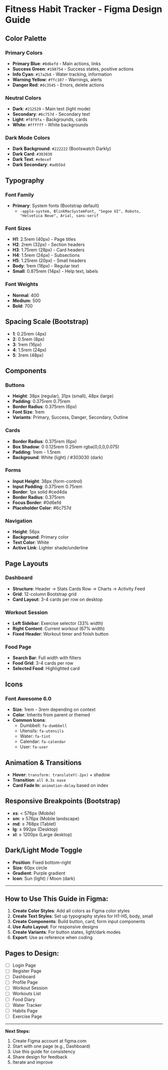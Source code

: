 # Fitness Habit Tracker - Figma Design Guide

## Color Palette

### Primary Colors
- **Primary Blue**: `#0d6efd` - Main actions, links
- **Success Green**: `#198754` - Success states, positive actions
- **Info Cyan**: `#17a2b8` - Water tracking, information
- **Warning Yellow**: `#ffc107` - Warnings, alerts
- **Danger Red**: `#dc3545` - Errors, delete actions

### Neutral Colors
- **Dark**: `#212529` - Main text (light mode)
- **Secondary**: `#6c757d` - Secondary text
- **Light**: `#f8f9fa` - Backgrounds, cards
- **White**: `#ffffff` - White backgrounds

### Dark Mode Colors
- **Dark Background**: `#222222` (Bootswatch Darkly)
- **Dark Card**: `#303030`
- **Dark Text**: `#e9ecef`
- **Dark Secondary**: `#adb5bd`

## Typography

### Font Family
- **Primary**: System fonts (Bootstrap default)
  - `-apple-system, BlinkMacSystemFont, "Segoe UI", Roboto, "Helvetica Neue", Arial, sans-serif`

### Font Sizes
- **H1**: 2.5rem (40px) - Page titles
- **H2**: 2rem (32px) - Section headers
- **H3**: 1.75rem (28px) - Card headers
- **H4**: 1.5rem (24px) - Subsections
- **H5**: 1.25rem (20px) - Small headers
- **Body**: 1rem (16px) - Regular text
- **Small**: 0.875rem (14px) - Help text, labels

### Font Weights
- **Normal**: 400
- **Medium**: 500
- **Bold**: 700

## Spacing Scale (Bootstrap)

- **1**: 0.25rem (4px)
- **2**: 0.5rem (8px)
- **3**: 1rem (16px)
- **4**: 1.5rem (24px)
- **5**: 3rem (48px)

## Components

### Buttons
- **Height**: 38px (regular), 31px (small), 48px (large)
- **Padding**: 0.375rem 0.75rem
- **Border Radius**: 0.375rem (6px)
- **Font Size**: 1rem
- **Variants**: Primary, Success, Danger, Secondary, Outline

### Cards
- **Border Radius**: 0.375rem (6px)
- **Box Shadow**: 0 0.125rem 0.25rem rgba(0,0,0,0.075)
- **Padding**: 1rem - 1.5rem
- **Background**: White (light) / #303030 (dark)

### Forms
- **Input Height**: 38px (form-control)
- **Input Padding**: 0.375rem 0.75rem
- **Border**: 1px solid #ced4da
- **Border Radius**: 0.375rem
- **Focus Border**: #0d6efd
- **Placeholder Color**: #6c757d

### Navigation
- **Height**: 56px
- **Background**: Primary color
- **Text Color**: White
- **Active Link**: Lighter shade/underline

## Page Layouts

### Dashboard
- **Structure**: Header → Stats Cards Row → Charts → Activity Feed
- **Grid**: 12-column Bootstrap grid
- **Card Layout**: 3-4 cards per row on desktop

### Workout Session
- **Left Sidebar**: Exercise selector (33% width)
- **Right Content**: Current workout (67% width)
- **Fixed Header**: Workout timer and finish button

### Food Page
- **Search Bar**: Full width with filters
- **Food Grid**: 3-4 cards per row
- **Selected Food**: Highlighted card

## Icons

### Font Awesome 6.0
- **Size**: 1rem - 3rem depending on context
- **Color**: Inherits from parent or themed
- **Common Icons**:
  - Dumbbell: `fa-dumbbell`
  - Utensils: `fa-utensils`
  - Water: `fa-tint`
  - Calendar: `fa-calendar`
  - User: `fa-user`

## Animation & Transitions

- **Hover**: `transform: translateY(-2px)` + shadow
- **Transition**: `all 0.3s ease`
- **Card Fade In**: `animation-delay` based on index

## Responsive Breakpoints (Bootstrap)

- **xs**: < 576px (Mobile)
- **sm**: ≥ 576px (Mobile landscape)
- **md**: ≥ 768px (Tablet)
- **lg**: ≥ 992px (Desktop)
- **xl**: ≥ 1200px (Large desktop)

## Dark/Light Mode Toggle

- **Position**: Fixed bottom-right
- **Size**: 60px circle
- **Gradient**: Purple gradient
- **Icon**: Sun (light) / Moon (dark)

---

## How to Use This Guide in Figma:

1. **Create Color Styles**: Add all colors as Figma color styles
2. **Create Text Styles**: Set up typography styles for H1-H5, body, small
3. **Create Components**: Build button, card, form input components
4. **Use Auto Layout**: For responsive designs
5. **Create Variants**: For button states, light/dark modes
6. **Export**: Use as reference when coding

## Pages to Design:

- [ ] Login Page
- [ ] Register Page
- [ ] Dashboard
- [ ] Profile Page
- [ ] Workout Session
- [ ] Workouts List
- [ ] Food Diary
- [ ] Water Tracker
- [ ] Habits Page
- [ ] Exercise Page

---

**Next Steps:**
1. Create Figma account at figma.com
2. Start with one page (e.g., Dashboard)
3. Use this guide for consistency
4. Share design for feedback
5. Iterate and improve
